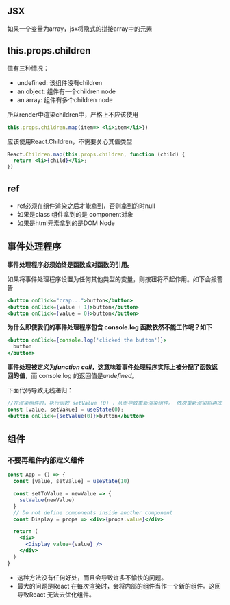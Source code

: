 

## JSX

如果一个变量为array，jsx将隐式的拼接array中的元素



## this.props.children

值有三种情况：

- undefined: 该组件没有children
- an object: 组件有一个children node
- an array: 组件有多个children node

所以render中渲染children中，严格上不应该使用

```jsx
this.props.children.map(item=> <li>item</li>})
```

应该使用React.Children，不需要关心其值类型

```jsx
React.Children.map(this.props.children, function (child) {
  return <li>{child}</li>;
})
```



## ref

- ref必须在组件渲染之后才能拿到，否则拿到的时null
- 如果是class 组件拿到的是 component对象
- 如果是html元素拿到的是DOM Node





## 事件处理程序

**事件处理程序必须始终是函数或对函数的引用。**

 如果将事件处理程序设置为任何其他类型的变量，则按钮将不起作用。如下会报警告

```jsx
<button onClick="crap...">button</button>   
<button onClick={value + 1}>button</button>
<button onClick={value = 0}>button</button>

```

**为什么即使我们的事件处理程序包含 console.log 函数依然不能工作呢？如下**

```jsx
<button onClick={console.log('clicked the button')}>
  button
</button>
```

**事件处理被定义为*function call*，这意味着事件处理程序实际上被分配了函数返回的值**，而 console.log 的返回值是*undefined*。

下面代码导致无线递归：

```jsx
//在渲染组件时，执行函数 setValue (0) ，从而导致重新渲染组件。 依次重新渲染将再次调用 setValue (0) ，从而导致无限递归。
const [value, setVakue] = useState(0); 
<button onClick={setValue(0)}>button</button>
```





## 组件

### 不要再组件内部定义组件

```jsx
const App = () => {
  const [value, setValue] = useState(10)

  const setToValue = newValue => {
    setValue(newValue)
  }
  // Do not define components inside another component
  const Display = props => <div>{props.value}</div>

  return (
    <div>
      <Display value={value} />
    </div>
  )
}
```

- 这种方法没有任何好处，而且会导致许多不愉快的问题。
- 最大的问题是React 在每次渲染时，会将内部的组件当作一个新的组件。这回导致React 无法去优化组件。





















